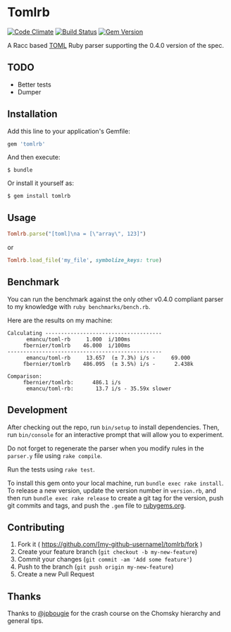 # Tomlrb

[![Code Climate](https://codeclimate.com/github/fbernier/tomlrb/badges/gpa.svg)](https://codeclimate.com/github/fbernier/tomlrb) [![Build Status](https://travis-ci.org/fbernier/tomlrb.svg)](https://travis-ci.org/fbernier/tomlrb) [![Gem Version](https://badge.fury.io/rb/tomlrb.svg)](http://badge.fury.io/rb/tomlrb)

A Racc based [TOML](https://github.com/toml-lang/toml) Ruby parser supporting the 0.4.0 version of the spec.


## TODO

* Better tests
* Dumper

## Installation

Add this line to your application's Gemfile:

```ruby
gem 'tomlrb'
```

And then execute:

    $ bundle

Or install it yourself as:

    $ gem install tomlrb

## Usage

```ruby
Tomlrb.parse("[toml]\na = [\"array\", 123]")
```

or

```ruby
Tomlrb.load_file('my_file', symbolize_keys: true)
```

## Benchmark

You can run the benchmark against the only other v0.4.0 compliant parser to my knowledge with `ruby benchmarks/bench.rb`.

Here are the results on my machine:

```
Calculating -------------------------------------
      emancu/toml-rb     1.000  i/100ms
     fbernier/tomlrb    46.000  i/100ms
-------------------------------------------------
      emancu/toml-rb     13.657  (± 7.3%) i/s -     69.000
     fbernier/tomlrb    486.095  (± 3.5%) i/s -      2.438k

Comparison:
     fbernier/tomlrb:      486.1 i/s
      emancu/toml-rb:       13.7 i/s - 35.59x slower

```

## Development

After checking out the repo, run `bin/setup` to install dependencies. Then, run `bin/console` for an interactive prompt that will allow you to experiment.

Do not forget to regenerate the parser when you modify rules in the `parser.y` file using `rake compile`.

Run the tests using `rake test`.

To install this gem onto your local machine, run `bundle exec rake install`. To release a new version, update the version number in `version.rb`, and then run `bundle exec rake release` to create a git tag for the version, push git commits and tags, and push the `.gem` file to [rubygems.org](https://rubygems.org).

## Contributing

1. Fork it ( https://github.com/[my-github-username]/tomlrb/fork )
2. Create your feature branch (`git checkout -b my-new-feature`)
3. Commit your changes (`git commit -am 'Add some feature'`)
4. Push to the branch (`git push origin my-new-feature`)
5. Create a new Pull Request

## Thanks

Thanks to [@jpbougie](https://github.com/jpbougie) for the crash course on  the Chomsky hierarchy and general tips.
